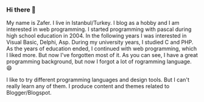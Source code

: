 ### Hi there 👋

My name is Zafer.
I live in Istanbul/Turkey. I blog as a hobby and I am interested in web programming. I started programming with pascal during high school education in 2004. In the following years I was interested in Visual Basic, Delphi, Asp. During my university years, I studied C and PHP. As the years of education ended, I continued with web programming, which I liked more. But now I've forgotten most of it. As you can see, I have a great programming background, but now I forgot a lot of rogramming language. 😄

I like to try different programming languages and design tools. But I can't really learn any of them. I produce content and themes related to Blogger/Blogspot.
<!--
**zaferzent/zaferzent** is a ✨ _special_ ✨ repository because its `README.md` (this file) appears on your GitHub profile.

Here are some ideas to get you started:

- 🔭 I’m currently working on ...
- 🌱 I’m currently learning ...
- 👯 I’m looking to collaborate on ...
- 🤔 I’m looking for help with ...
- 💬 Ask me about ...
- 📫 How to reach me: ...
- 😄 Pronouns: ...
- ⚡ Fun fact: ...
-->
